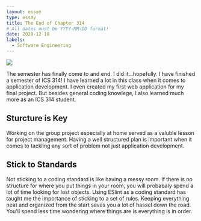 ```yaml
---
layout: essay
type: essay
title: The End of Chapter 314
# All dates must be YYYY-MM-DD format!
date: 2020-12-18
labels:
  - Software Engineering
---
```

<img class="ui image" src="https://miro.medium.com/max/4544/1*cbpI5VKHlTL4K7Iab8_2Cw.png">

The semester has finally come to and end. I did it...hopefully. I have finished a semester of ICS 314! I have learned a lot in this class when it comes to application development. I even created my first web application for my final project. But besides general coding knowlege, I also learned much more as an ICS 314 student.

## Sturcture is Key
Working on the group project especially at home served as a valuble lesson for project management. Having a well structured plan is important when it comes to tackling any sort of problem not just application development.

## Stick to Standards
Not sticking to a coding standard is like having a messy room. If there is no structure for where you put things in your room, you will probabaly spend a lot of time looking for lost objects. Using ESlint as a coding standard has taught me the importance of sticking to a set of rules. Keeping everything neat and organized from the start saves you a lot of hassel down the road. You'll spend less time wondering where things are is everything is in order.

